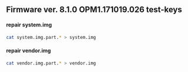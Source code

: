 ## Firmware ver. 8.1.0 OPM1.171019.026 test-keys


#### repair system.img

```bash
cat system.img.part.* > system.img
```

#### repair vendor.img

```bash
cat vendor.img.part.* > vendor.img
```